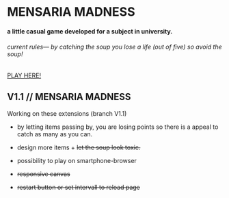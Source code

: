 # MENSARIA MADNESS

#### a little casual game developed for a subject in university.




###### *current rules— by catching the soup you lose a life (out of five) so avoid the soup!*

[PLAY HERE!](https://beniwonka.github.io/mensaria-madness/)

## V1.1 // MENSARIA MADNESS

Working on these extensions (branch V1.1) 
                          
  * by letting items passing by, you are losing points
so there is a appeal to catch as many as you can.
                           
  * design more items + ~~let the soup look toxic.~~
  
  * possibility to play on smartphone-browser
  
  * ~~responsive canvas~~
  
  * ~~restart button or set intervall to reload page~~
